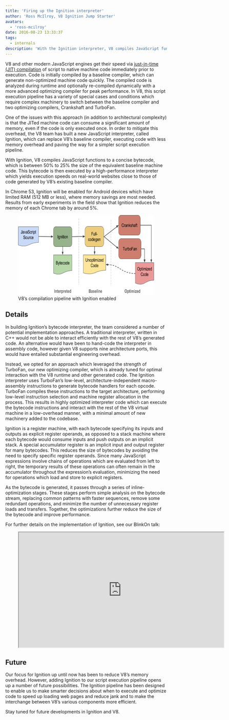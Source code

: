 ```yaml
---
title: 'Firing up the Ignition interpreter'
author: 'Ross McIlroy, V8 Ignition Jump Starter'
avatars:
  - 'ross-mcilroy'
date: 2016-08-23 13:33:37
tags:
  - internals
description: 'With the Ignition interpreter, V8 compiles JavaScript functions to a concise bytecode, which is between 50% to 25% the size of the equivalent baseline machine code.'
---
```

V8 and other modern JavaScript engines get their speed via [just-in-time (JIT) compilation](https://en.wikipedia.org/wiki/Just-in-time_compilation) of script to native machine code immediately prior to execution. Code is initially compiled by a baseline compiler, which can generate non-optimized machine code quickly. The compiled code is analyzed during runtime and optionally re-compiled dynamically with a more advanced optimizing compiler for peak performance. In V8, this script execution pipeline has a variety of special cases and conditions which require complex machinery to switch between the baseline compiler and two optimizing compilers, Crankshaft and TurboFan.

One of the issues with this approach (in addition to architectural complexity) is that the JITed machine code can consume a significant amount of memory, even if the code is only executed once. In order to mitigate this overhead, the V8 team has built a new JavaScript interpreter, called Ignition, which can replace V8’s baseline compiler, executing code with less memory overhead and paving the way for a simpler script execution pipeline.

With Ignition, V8 compiles JavaScript functions to a concise bytecode, which is between 50% to 25% the size of the equivalent baseline machine code. This bytecode is then executed by a high-performance interpreter which yields execution speeds on real-world websites close to those of code generated by V8’s existing baseline compiler.

In Chrome 53, Ignition will be enabled for Android devices which have limited RAM (512 MB or less), where memory savings are most needed. Results from early experiments in the field show that Ignition reduces the memory of each Chrome tab by around 5%.

<figure>
  <img src="/_img/ignition-interpreter/ignition-pipeline.png" width="602" height="249" alt="" loading="lazy">
  <figcaption>V8’s compilation pipeline with Ignition enabled</figcaption>
</figure>

## Details

In building Ignition’s bytecode interpreter, the team considered a number of potential implementation approaches. A traditional interpreter, written in C++ would not be able to interact efficiently with the rest of V8’s generated code. An alternative would have been to hand-code the interpreter in assembly code, however given V8 supports nine architecture ports, this would have entailed substantial engineering overhead.

Instead, we opted for an approach which leveraged the strength of TurboFan, our new optimizing compiler, which is already tuned for optimal interaction with the V8 runtime and other generated code. The Ignition interpreter uses TurboFan’s low-level, architecture-independent macro-assembly instructions to generate bytecode handlers for each opcode. TurboFan compiles these instructions to the target architecture, performing low-level instruction selection and machine register allocation in the process. This results in highly optimized interpreter code which can execute the bytecode instructions and interact with the rest of the V8 virtual machine in a low-overhead manner, with a minimal amount of new machinery added to the codebase.

Ignition is a register machine, with each bytecode specifying its inputs and outputs as explicit register operands, as opposed to a stack machine where each bytecode would consume inputs and push outputs on an implicit stack. A special accumulator register is an implicit input and output register for many bytecodes. This reduces the size of bytecodes by avoiding the need to specify specific register operands. Since many JavaScript expressions involve chains of operations which are evaluated from left to right, the temporary results of these operations can often remain in the accumulator throughout the expression’s evaluation, minimizing the need for operations which load and store to explicit registers.

As the bytecode is generated, it passes through a series of inline-optimization stages. These stages perform simple analysis on the bytecode stream, replacing common patterns with faster sequences, remove some redundant operations, and minimize the number of unnecessary register loads and transfers. Together, the optimizations further reduce the size of the bytecode and improve performance.

For further details on the implementation of Ignition, see our BlinkOn talk:

<figure>
  <div class="video video-16:9">
    <iframe src="https://www.youtube.com/embed/r5OWCtuKiAk" width="640" height="360" loading="lazy"></iframe>
  </div>
</figure>

## Future

Our focus for Ignition up until now has been to reduce V8’s memory overhead. However, adding Ignition to our script execution pipeline opens up a number of future possibilities. The Ignition pipeline has been designed to enable us to make smarter decisions about when to execute and optimize code to speed up loading web pages and reduce jank and to make the interchange between V8’s various components more efficient.

Stay tuned for future developments in Ignition and V8.
